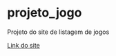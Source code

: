 # projeto_jogo
 Projeto do site de listagem de jogos

 <a href="https://raulc00.github.io/projeto_jogo/html/index.html">Link do site</a>



